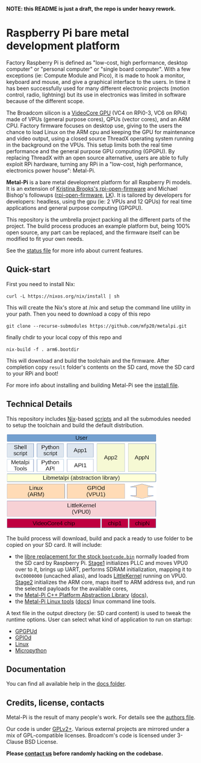 **NOTE: this README is just a draft, the repo is under heavy rework.**

# Raspberry Pi bare metal development platform

Factory Raspberry Pi is defined as "low-cost, high performance, desktop computer" or "personal computer" or "single board computer". With a few exceptions (ie: Compute Module and Pico), it is made to hook a monitor, keyboard and mouse, and give a graphical interface to the users. In time it has been successfully used for many different electronic projects (motion control, radio, lightning) but its use in electronics was limited in software because of the different scope.

The Broadcom silicon is a [VideoCore GPU](https://en.wikipedia.org/wiki/VideoCore) (VC4 on RPi0-3, VC6 on RPi4) made of VPUs (general purpose cores), QPUs (vector cores), and an ARM CPU. Factory firmware focuses on desktop use, giving to the users the chance to load Linux on the ARM cpu and keeping the GPU for maintenance and video output, using a closed source ThreadX operating system running in the background on the VPUs. This setup limits both the real time performance and the general purpose GPU computing (GPGPU). By replacing ThreadX with an open source alternative, users are able to fully exploit RPi hardware, turning any RPi in a "low-cost, high performance, electronics power house": Metal-Pi.

**Metal-Pi** is a bare metal development platform for all Raspberry Pi models. It is an extension of [Kristina Brooks's rpi-open-firmware](https://github.com/christinaa/rpi-open-firmware) and Michael Bishop's followups ([rpi-open-firmware](https://github.com/librerpi/rpi-open-firmware), [LK](https://github.com/librerpi/lk)). It is tailored by developers for developers: headless, using the gpu (ie: 2 VPUs and 12 QPUs) for real time applications and general purpose computing (GPGPU).

This repository is the umbrella project packing all the different parts of the project. The build process produces an example platform but, being 100% open source, any part can be replaced, and the firmware itself can be modified to fit your own needs.

See the [status file](STATUS.md) for more info about current features.


## Quick-start

First you need to install Nix:

`curl -L https://nixos.org/nix/install | sh`

This will create the Nix's store at /nix and setup the command line utility in your path. Then you need to download a copy of this repo

`git clone --recurse-submodules https://github.com/mfp20/metalpi.git`

finally chdir to your local copy of this repo and

`nix-build -f . arm6.bootdir`

This will download and build the toolchain and the firmware. After completion copy `result` folder's contents on the SD card,
move the SD card to your RPi and boot!

For more info about installing and building Metal-Pi see the [install file](INSTALL.md).


## Technical Details

This repository includes [Nix](https://nixos.org/)-based [scripts](nix/) and all the submodules needed to setup the toolchain and build the default distribution.

![Metal-Pi parts](docs/metalpi_parts.png)

The build process will download, build and pack a ready to use folder to be copied on your SD card. It will include:

- the [libre replacement for the stock `bootcode.bin`](bootcode/) normally loaded from the SD card by Raspberry Pi. [Stage1](bootcode/app/stage1) initializes PLLC and moves VPU0 over to it, brings up UART, performs SDRAM initialization, mapping it to `0xC0000000` (uncached alias), and loads [LittleKernel](https://github.com/littlekernel/lk) running on VPU0. [Stage2](bootcode/app/stage2) initializes the ARM core, maps itself to ARM address `0x0`, and run the selected payloads for the available cores,
- the [Metal-Pi C++ Platform Abstraction Library](lib/) ([docs](docs/metalpi-lib.md)),
- the [Metal-Pi Linux tools](tools/) ([docs](docs/metalpi-tools.md)) linux command line tools.

A text file in the output directory (ie: SD card content) is used to tweak the runtime options. User can select what kind of application to run on startup:

* [GPGPUd](bootcode/app/gpgpud)
* [GPIOd](bootcode/app/gpiod)
* [Linux](http://www.tinycorelinux.net/)
* [Micropython](http://micropython.org/)


## Documentation

You can find all available help in the [docs folder](docs/).


## Credits, license, contacts

Metal-Pi is the result of many people's work. For details see the [authors file](AUTHORS.md).

Our code is under [GPLv2+](LICENSE). Various external projects are mirrored under a mix of GPL-compatible licenses. Broadcom's code is licensed under 3-Clause BSD License.

**Please [contact us](CONTRIBUTING.md) before randomly hacking on the codebase.**
